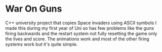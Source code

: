 # War On Guns
 C++ university project that copies Space invaders using ASCII symbols
I made this during my first year of Uni so has few problems like the guns firing backwards and the restart system not fully resetting the game only the lives and score. The animations work and most of the other firing systems work but it's quite simple.
